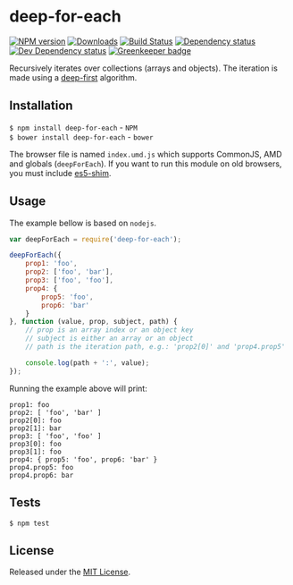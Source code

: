 # deep-for-each

[![NPM version][npm-image]][npm-url] [![Downloads][downloads-image]][npm-url] [![Build Status][travis-image]][travis-url] [![Dependency status][david-dm-image]][david-dm-url] [![Dev Dependency status][david-dm-dev-image]][david-dm-dev-url] [![Greenkeeper badge][greenkeeper-image]][greenkeeper-url]

[npm-url]:https://npmjs.org/package/deep-for-each
[downloads-image]:http://img.shields.io/npm/dm/deep-for-each.svg
[npm-image]:http://img.shields.io/npm/v/deep-for-each.svg
[travis-url]:https://travis-ci.org/IndigoUnited/js-deep-for-each
[travis-image]:http://img.shields.io/travis/IndigoUnited/js-deep-for-each/master.svg
[david-dm-url]:https://david-dm.org/IndigoUnited/js-deep-for-each
[david-dm-image]:https://img.shields.io/david/IndigoUnited/js-deep-for-each.svg
[david-dm-dev-url]:https://david-dm.org/IndigoUnited/js-deep-for-each?type=dev
[david-dm-dev-image]:https://img.shields.io/david/dev/IndigoUnited/js-deep-for-each.svg
[greenkeeper-image]:https://badges.greenkeeper.io/IndigoUnited/node-p-throttler.svg
[greenkeeper-url]:https://greenkeeper.io/

Recursively iterates over collections (arrays and objects). The iteration is made using a [deep-first](https://en.wikipedia.org/wiki/Depth-first_search) algorithm.


## Installation

`$ npm install deep-for-each` - `NPM`   
`$ bower install deep-for-each` - `bower`

The browser file is named `index.umd.js` which supports CommonJS, AMD and globals (`deepForEach`).
If you want to run this module on old browsers, you must include [es5-shim](https://github.com/es-shims/es5-shim).


## Usage

The example bellow is based on `nodejs`.

```js
var deepForEach = require('deep-for-each');

deepForEach({
    prop1: 'foo',
    prop2: ['foo', 'bar'],
    prop3: ['foo', 'foo'],
    prop4: {
        prop5: 'foo',
        prop6: 'bar'
    }
}, function (value, prop, subject, path) {
    // prop is an array index or an object key
    // subject is either an array or an object
    // path is the iteration path, e.g.: 'prop2[0]' and 'prop4.prop5'

    console.log(path + ':', value);
});
```

Running the example above will print:

```
prop1: foo
prop2: [ 'foo', 'bar' ]
prop2[0]: foo
prop2[1]: bar
prop3: [ 'foo', 'foo' ]
prop3[0]: foo
prop3[1]: foo
prop4: { prop5: 'foo', prop6: 'bar' }
prop4.prop5: foo
prop4.prop6: bar
```


## Tests

`$ npm test`


## License

Released under the [MIT License](http://www.opensource.org/licenses/mit-license.php).
